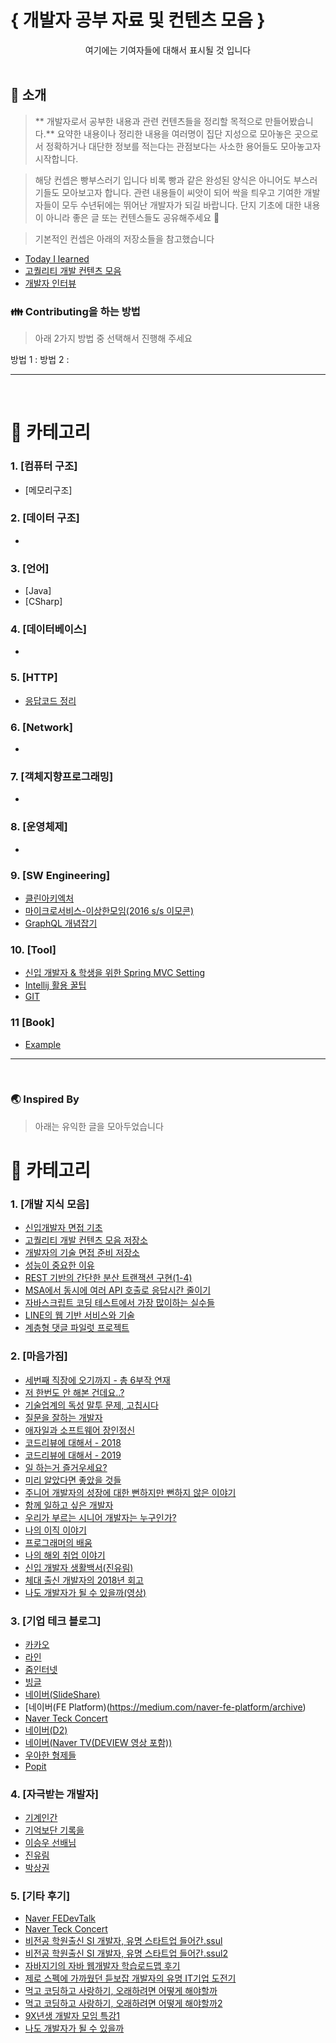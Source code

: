# { 개발자 공부 자료 및 컨텐츠 모음 }

<div align=center>
	여기에는 기여자들에 대해서 표시될 것 입니다
</div>

</br>

## :mega: 소개
> ** 개발자로서 공부한 내용과 관련 컨텐츠들을 정리할 목적으로 만들어봤습니다.**
> 요약한 내용이나 정리한 내용을 여러명이 집단 지성으로 모아놓은 곳으로서 
> 정확하거나 대단한 정보를 적는다는 관점보다는 사소한 용어들도 모아놓고자 시작합니다. 

> 해당 컨셉은 빵부스러기 입니다 비록 빵과 같은 완성된 양식은 아니어도 부스러기들도 모아보고자 합니다. 
> 관련 내용들이 씨앗이 되어 싹을 틔우고 기여한 개발자들이 모두 수년뒤에는 뛰어난 개발자가 되길 바랍니다. 
> 단지 기초에 대한 내용이 아니라 좋은 글 또는 컨텐스들도 공유해주세요 :pray:

> 기본적인 컨셉은 아래의 저장소들을 참고했습니다
- [Today I learned](https://github.com/study-backend/TIL)
- [고퀄리티 개발 컨텐츠 모음](https://github.com/study-backend/goQuality-dev-contents)
- [개발자 인터뷰](https://github.com/study-backend/Interview_Question_for_Beginner)

### :family: Contributing을 하는 방법 
> 아래 2가지 방법 중 선택해서 진행해 주세요 

방법 1 : 
방법 2 :

-------------------------------------------
</br>

# :mag_right: 카테고리

### 1. [컴퓨터 구조]
- [메모리구조]

### 2. [데이터 구조]
- 

### 3. [언어]
- [Java]
- [CSharp]

### 4. [데이터베이스]
- 

### 5. [HTTP]
- [응답코드 정리](https://km0830.tistory.com/33?category=788307)

### 6. [Network]
- 

### 7. [객체지향프로그래밍]
- 

### 8. [운영체제]
- 

### 9. [SW Engineering]
- [클린아키엑처](https://brunch.co.kr/@springboot/228#comment)
- [마이크로서비스-이상한모임(2016 s/s 이모콘)](https://www.youtube.com/watch?v=mCTRkN1Hny0)
- [GraphQL 개념잡기](https://tech.kakao.com/2019/08/01/graphql-basic/)

### 10. [Tool]
- [신입 개발자 & 학생을 위한 Spring MVC Setting](https://www.popit.kr/%EC%8B%A0%EC%9E%85-%EA%B0%9C%EB%B0%9C%EC%9E%90-%ED%95%99%EC%83%9D%EC%9D%84-%EC%9C%84%ED%95%9C-spring-mvc-setting-1%ED%8E%B8/?_fr=dable&utm_source=dable)
- [Intellij 활용 꿀팁](https://www.popit.kr/%EC%9D%B8%ED%85%94%EB%A6%ACj-%ED%99%9C%EC%9A%A9-%EA%BF%80%ED%8C%81-42%EA%B0%80%EC%A7%80-%EC%A0%95%EB%A6%AC/?_fr=dable&utm_source=dable)
- [GIT](https://github.com/Integerous/git-tips)

### 11 [Book]
- [Example](https://devjang.github.io/categories/book/)

-------------------------------------
</br>

### :earth_asia: Inspired By
> 아래는 유익한 글을 모아두었습니다 

# :mag_right: 카테고리

### 1. [개발 지식 모음]
- [신입개발자 면접 기초](https://jeong-pro.tistory.com/category/%EC%8B%A0%EC%9E%85%20%EA%B0%9C%EB%B0%9C%EC%9E%90%20%EB%A9%B4%EC%A0%91%20%EA%B8%B0%EC%B4%88)
- [고퀄리티 개발 컨텐츠 모음 저장소](https://github.com/Integerous/goQuality-dev-contents/blob/master/README.md)
- [개발자의 기술 면접 준비 저장소](https://github.com/JaeYeopHan/Interview_Question_for_Beginner)
- [성능이 중요한 이유](https://developers.google.com/web/fundamentals/performance/why-performance-matters/)
- [REST 기반의 간단한 분산 트랜잭션 구현(1-4)](https://www.popit.kr/rest-%ea%b8%b0%eb%b0%98%ec%9d%98-%ea%b0%84%eb%8b%a8%ed%95%9c-%eb%b6%84%ec%82%b0-%ed%8a%b8%eb%9e%9c%ec%9e%ad%ec%85%98-%ea%b5%ac%ed%98%84-1%ed%8e%b8/?utm_source=popit&utm_campaign=notice)
- [MSA에서 동시에 여러 API 호출로 응답시간 줄이기](https://www.popit.kr/msa%EC%97%90%EC%84%9C-%EB%8F%99%EC%8B%9C%EC%97%90-%EC%97%AC%EB%9F%AC-api-%ED%98%B8%EC%B6%9C%EB%A1%9C-%EC%9D%91%EB%8B%B5-%EC%8B%9C%EA%B0%84-%EC%A4%84%EC%9D%B4%EA%B8%B0)
- [자바스크립트 코딩 테스트에서 가장 많이하는 실수들](https://medium.com/%EC%98%A4%EB%8A%98%EC%9D%98-%ED%94%84%EB%A1%9C%EA%B7%B8%EB%9E%98%EB%B0%8D/%EC%9E%90%EB%B0%94%EC%8A%A4%ED%81%AC%EB%A6%BD%ED%8A%B8-%EC%BD%94%EB%94%A9-%ED%85%8C%EC%8A%A4%ED%8A%B8%EC%97%90%EC%84%9C-%EA%B0%80%EC%9E%A5-%EB%A7%8E%EC%9D%B4%ED%95%98%EB%8A%94-%EC%8B%A4%EC%88%98%EB%93%A4-a10df2c884c)
- [LINE의 웹 기반 서비스와 기술](https://engineering.linecorp.com/ko/blog/line-web-services-and-techs/)
- [계층형 댓글 파일럿 프로젝트](https://zuminternet.github.io/ZUM-Pilot-ryudung/)

### 2. [마음가짐]
- [세번째 직장에 오기까지 - 총 6부작 연재](https://jojoldu.tistory.com/277?category=689637)
- [저 한번도 안 해본 건데요..?](https://brunch.co.kr/@sweetnsour/3)    
- [기술업계의 독성 말투 문제, 고칩시다](https://edykim.com/ko/post/tech-has-a-toxic-tone-problem-lets-fix-it/)
- [질문을 잘하는 개발자](https://jbee.io/essay/good_questionor/)
- [애자일과 소프트웨어 장인정신](https://brunch.co.kr/@cleancode/39)
- [코드리뷰에 대해서 - 2018](https://www.slideshare.net/codetemplate/2018-01code-review-95601233)
- [코드리뷰에 대해서 - 2019](https://www.slideshare.net/codetemplate/2019-11code-review)
- [일 하는거 즐거우세요?](https://brunch.co.kr/@andkakao/118)
- [미리 알았다면 좋았을 것들](https://speakerdeck.com/jaeyeophan/miri-alassdamyeon-johasseul-geosdeul)
- [주니어 개발자의 성장에 대한 뻔하지만 뻔하지 않은 이야기](https://speakerdeck.com/jaeyeophan/junieo-gaebaljayi-seongjange-daehaeseo)
- [함께 일하고 싶은 개발자](https://speakerdeck.com/jaeyeophan/gdg-campus-2018-meetup-balpyojaryo-hamgge-ilhago-sipeun-gaebalja)
- [우리가 부르는 시니어 개발자는 누구인가?](http://woowabros.github.io/woowabros/2017/07/03/senior.html)
- [나의 이직 이야기](https://www.slideshare.net/ssuser69b63d1/ss-82150195)
- [프로그래머의 배움](slideshare.net/HeejongAhn/ss-152627139)
- [나의 해외 취업 이야기](https://www.slideshare.net/deoratore/ss-148684326)
- [신입 개발자 생활백서(진유림)](https://www.slideshare.net/jayjin0427/ss-71896768)
- [체대 출신 개발자의 2018년 회고](https://ryan-han.com/post/memoirs/memoirs2018/)
- [나도 개발자가 될 수 있을까(영상)](https://www.edwith.org/sef-2019/joinLectures/24506)


### 3. [기업 테크 블로그]
- [카카오](https://tech.kakao.com/)
- [라인](https://engineering.linecorp.com/ko/blog/)
- [줌인터넷](https://zuminternet.github.io/)
- [빙글](https://medium.com/vingle-tech-blog)
- [네이버(SlideShare)](https://www.slideshare.net/NaverEngineering/presentations)
- [네이버(FE Platform)(https://medium.com/naver-fe-platform/archive)
- [Naver Teck Concert](http://techcon.naver.com/)
- [네이버(D2)](https://d2.naver.com/home)
- [네이버(Naver TV(DEVIEW 영상 포함))](https://tv.naver.com/naverd2)
- [우아한 형제들](http://woowabros.github.io/)
- [Popit](https://www.popit.kr/)

### 4. [자극받는 개발자]
- [기계인간](https://johngrib.github.io/)
- [기억보단 기록을](https://jojoldu.tistory.com/)
- [이승우 선배님](https://github.com/asbubam/resume)
- [진유림](https://milooy.wordpress.com/)
- [박상권](https://github.com/ParkSangGwon/Introduce)

### 5. [기타 후기]
- [Naver FEDevTalk](https://github.com/NAVER-FEPlatform/FEDevtalk)
- [Naver Teck Concert](https://blog.martinwork.co.kr/review/2019/04/11/2019-04-11-naver-tech-review.html)
- [비전공 학원출신 SI 개발자, 유명 스타트업 들어간.ssul](https://jojoldu.tistory.com/247?category=717426)
- [비전공 학원출신 SI 개발자, 유명 스타트업 들어간.ssul2](https://devjang.github.io/2017/11/16/2017-11-16-okky/)
- [자바지기의 자바 웹개발자 학습로드맵 후기](https://jojoldu.tistory.com/46?category=717426)
- [제로 스펙에 가까웠던 듣보잡 개발자의 유명 IT기업 도전기](https://jojoldu.tistory.com/280?category=717426)
- [먹고 코딩하고 사랑하기, 오래하려면 어떻게 해야할까](https://devjang.github.io/2016/06/19/2016-06-19-ksug/)
- [먹고 코딩하고 사랑하기, 오래하려면 어떻게 해야할까2](https://jojoldu.tistory.com/24)
- [9X년생 개발자 모임 특강1](https://devjang.github.io/2016/06/24/2016-06-24-9xd/)
- [나도 개발자가 될 수 있을까](https://blog.naver.com/gurehfdl123/221518991331)
